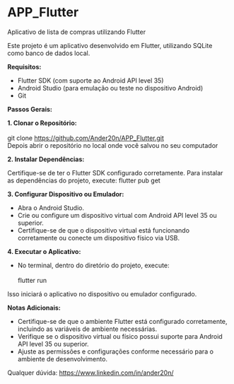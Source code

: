 # APP_Flutter
Aplicativo de lista de compras utilizando Flutter

Este projeto é um aplicativo desenvolvido em Flutter, utilizando SQLite como banco de dados local.

**Requisitos:**

- Flutter SDK (com suporte ao Android API level 35)
- Android Studio (para emulação ou teste no dispositivo Android)
- Git

**Passos Gerais:**

**1. Clonar o Repositório:**
   </br></br>git clone https://github.com/Ander20n/APP_Flutter.git
   </br>Depois abrir o repositório no local onde você salvou no seu computador

**2. Instalar Dependências:**

   Certifique-se de ter o Flutter SDK configurado corretamente. Para instalar as dependências do projeto, execute:
   flutter pub get

**3. Configurar Dispositivo ou Emulador:**

   - Abra o Android Studio.
   - Crie ou configure um dispositivo virtual com Android API level 35 ou superior.
   - Certifique-se de que o dispositivo virtual está funcionando corretamente ou conecte um dispositivo físico via USB.

**4. Executar o Aplicativo:**

   - No terminal, dentro do diretório do projeto, execute:
     </br></br>flutter run

   Isso iniciará o aplicativo no dispositivo ou emulador configurado.

**Notas Adicionais:**

- Certifique-se de que o ambiente Flutter está configurado corretamente, incluindo as variáveis de ambiente necessárias.
- Verifique se o dispositivo virtual ou físico possui suporte para Android API level 35 ou superior.
- Ajuste as permissões e configurações conforme necessário para o ambiente de desenvolvimento.

Qualquer dúvida: https://www.linkedin.com/in/ander20n/
